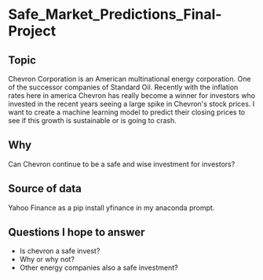 # Safe_Market_Predictions_Final-Project
## Topic 
 Chevron Corporation is an American multinational energy corporation. One of the successor companies of Standard Oil. Recently with the inflation rates here in america Chevron has really become a winner for investors who invested in the recent years seeing a large spike in Chevron's stock prices. I want to create a machine learning model to predict their closing prices to see if this growth is sustainable or is going to crash. 
## Why 
Can Chevron continue to be a safe and wise investment for investors?  
## Source of data
Yahoo Finance as a pip install yfinance in my anaconda prompt.
## Questions I hope to answer
* Is chevron a safe invest?
* Why or why not?
* Other energy companies also a safe investment? 
